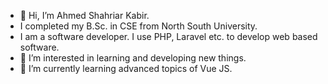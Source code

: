 - 👋 Hi, I’m Ahmed Shahriar Kabir.
- I completed my B.Sc. in CSE from North South University.
- I am a software developer. I use PHP, Laravel etc. to develop web based software.
- 👀 I’m interested in learning and developing new things.
- 🌱 I’m currently learning advanced topics of Vue JS.

<!---
shrkabir/shrkabir is a ✨ special ✨ repository because its `README.md` (this file) appears on your GitHub profile.
You can click the Preview link to take a look at your changes.
--->
